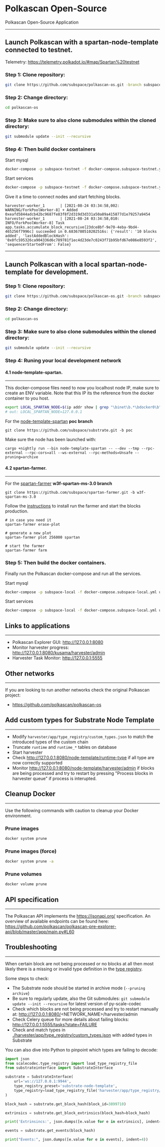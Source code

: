 # Polkascan Open-Source

Polkascan Open-Source Application

<hr></hr>

## Launch Polkascan with a spartan-node-template connected to testnet.

Telemetry: https://telemetry.polkadot.io/#map/Spartan%20testnet

### Step 1: Clone repository:

```bash
git clone https://github.com/subspace/polkascan-os.git -branch subspace-testnet
```

### Step 2: Change directory:

```bash
cd polkascan-os
```

### Step 3: Make sure to also clone submodules within the cloned directory:

```bash
git submodule update --init --recursive
```

### Step 4: Then build docker containers

Start mysql

```bash
docker-compose -p subspace-testnet -f docker-compose.subspace-testnet.yml up -d mysql
```

Start services

```bash
docker-compose -p subspace-testnet -f docker-compose.subspace-testnet.yml up --build
```

Give it a time to connect nodes and start fetching blocks.

```
harvester-worker_1       | [2021-08-24 03:34:58,002: WARNING/ForkPoolWorker-8] + Added 0xeafd5844adcb42bc9687fe83f8f2d319d3d331a50a89a415877d1e79257a9454
harvester-worker_1       | [2021-08-24 03:34:58,010: INFO/ForkPoolWorker-8] Task app.tasks.accumulate_block_recursive[23dce8bf-9e70-4eba-9bd4-465256f7996c] succeeded in 0.6836780510202516s: {'result': '10 blocks added', 'lastAddedBlockHash': '0x0fc595326ca904336d6c789781f1ec4d23de7c0243f71b95bfd67e086e8593f2', 'sequencerStartedFrom': False}
```

<hr></hr>

## Launch Polkascan with a local spartan-node-template for development.

### Step 1: Clone repository:

```bash
git clone https://github.com/subspace/polkascan-os.git -branch subspace-testnet
```

### Step 2: Change directory:

```bash
cd polkascan-os
```

### Step 3: Make sure to also clone submodules within the cloned directory:

```bash
git submodule update --init --recursive
```

### Step 4: Runing your local development network

#### 4.1 node-template-spartan.

<hr></hr>

This docker-compose files need to now you localhost node IP, make sure to create an ENV variable.
Note that this IP its the reference from the docker container to you host.

```bash
export LOCAL_SPARTAN_NODE=$(ip addr show | grep "\binet\b.*\bdocker0\b" | awk '{print $2}' | cut -d '/' -f 1)
# out: LOCAL_SPARTAN_NODE=127.0.0.1
```

For the [node-template-spartan](https://github.com/subspace/substrate/tree/poc/bin/node-template-spartan) **poc branch**

```
git clone https://github.com/subspace/substrate.git -b poc
```

Make sure the node has been launched with:

```
cargo +nightly run --bin node-template-spartan -- --dev --tmp --rpc-external --rpc-cors=all --ws-external --rpc-methods=Unsafe --pruning=archive
```

#### 4.2 spartan-farmer.

<hr></hr>

For the [spartan-farmer](https://github.com/subspace/spartan-farmer) **w3f-spartan-ms-3.0 branch**

```
git clone https://github.com/subspace/spartan-farmer.git -b w3f-spartan-ms-3.0
```

Follow the [instructions](https://github.com/subspace/spartan-farmer/blob/w3f-spartan-ms-3.0/README.md) to install run the farmer and start the blocks production.

```
# in case you need it
spartan-farmer erase-plot

# generate a new plot
spartan-farmer plot 256000 spartan

# start the farmer
spartan-farmer farm

```

### Step 5: Then build the docker containers.

Finally run the Polkascan docker-compose and run all the services.

Start mysql

```bash
docker-compose -p subspace-local -f docker-compose.subspace-local.yml up -d mysql
```

Start services

```bash
docker-compose -p subspace-local -f docker-compose.subspace-local.yml up --build
```

## Links to applications

<hr></hr>

- Polkascan Explorer GUI: http://127.0.0.1:8080
- Monitor harvester progress: http://127.0.0.1:8080/kusama/harvester/admin
- Harvester Task Monitor: http://127.0.0.1:5555

## Other networks

<hr></hr>

If you are looking to run another networks check the original Polkascan project:

- https://github.com/polkascan/polkascan-os

## Add custom types for Substrate Node Template

<hr></hr>

- Modify `harvester/app/type_registry/custom_types.json` to match the introduced types of the custom chain
- Truncate `runtime` and `runtime_*` tables on database
- Start harvester
- Check http://127.0.0.1:8080/node-template/runtime-type if all type are now correctly supported
- Monitor http://127.0.0.1:8080/node-template/harvester/admin if blocks are being processed and try to restart by pressing "Process blocks in harvester queue" if process is interupted.

## Cleanup Docker

<hr></hr>

Use the following commands with caution to cleanup your Docker environment.

### Prune images

```bash
docker system prune
```

### Prune images (force)

```bash
docker system prune -a
```

### Prune volumes

```bash
docker volume prune
```

## API specification

<hr></hr>

The Polkascan API implements the https://jsonapi.org/ specification. An overview of available endpoints can be found here: https://github.com/polkascan/polkascan-pre-explorer-api/blob/master/app/main.py#L60

## Troubleshooting

<hr></hr>

When certain block are not being processed or no blocks at all then most likely there is a missing or invalid type definition in the [type registry](https://github.com/polkascan/polkascan-pre-harvester/blob/c5f544ad631e3754ba1e818a26b7aac1ef11f287/app/type_registry/custom_types.json).

Some steps to check:

- The Substrate node should be started in archive mode (`--pruning archive`)
- Be sure to regularly update, also the Git submodules: `git submodule update --init --recursive` for latest version of py-scale-codec
- Check which blocks are not being processed and try to restart manually at: http://127.0.0.1:8080/<NETWORK_NAME>/harvester/admin
- Check Celery queue for more details about failing blocks: http://127.0.0.1:5555/tasks?state=FAILURE
- Check and match types in [./harvester/app/type_registry/custom_types.json](https://github.com/polkascan/polkascan-pre-harvester/blob/c5f544ad631e3754ba1e818a26b7aac1ef11f287/app/type_registry/custom_types.json) with added types in Substrate

You can also dive into Python to pinpoint which types are failing to decode:

```python
import json
from scalecodec.type_registry import load_type_registry_file
from substrateinterface import SubstrateInterface

substrate = SubstrateInterface(
    url='ws://127.0.0.1:9944',
    type_registry_preset='substrate-node-template',
    type_registry=load_type_registry_file('harvester/app/type_registry/custom_types.json'),
)

block_hash = substrate.get_block_hash(block_id=3899710)

extrinsics = substrate.get_block_extrinsics(block_hash=block_hash)

print('Extrinsincs:', json.dumps([e.value for e in extrinsics], indent=4))

events = substrate.get_events(block_hash)

print("Events:", json.dumps([e.value for e in events], indent=4))
```

